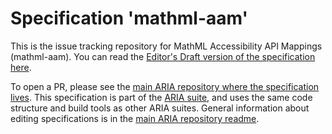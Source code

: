 # Specification 'mathml-aam'

This is the issue tracking repository for MathML Accessibility API Mappings (mathml-aam). You can read the [Editor's Draft version of the specification here](https://w3c.github.io/mathml-aam/).

To open a PR, please see the [main ARIA repository where the specification lives](https://github.com/w3c/aria/mathml-aam). This specification is part of the [ARIA suite](https://www.w3.org/WAI/ARIA/deliverables), and uses the same code structure and build tools as other ARIA suites. General information about editing specifications is in the [main ARIA repository readme](https://github.com/w3c/aria/).
